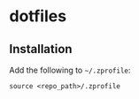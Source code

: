 # dotfiles

## Installation

Add the following to `~/.zprofile`:

```
source <repo_path>/.zprofile
```
